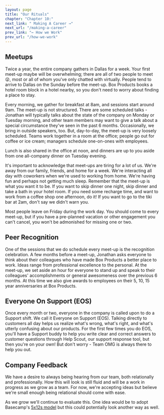```yaml
---
layout: page
title: "Our Rituals"
chapter: "Chapter 10:"
next_link: " Making A Career →"
next_url: "/making-a-career"
prev_link: "← How we Work"
prev_url: "/how-we-work"
---
```


## Meetups

Twice a year, the entire company gathers in Dallas for a week. Your first meet-up maybe will be overwhelming; there are
all of two people to meet 😜, most or all of whom you've only chatted with virtually. People tend to arrive to Dallas on
the Sunday before the meet-up. Box Products books a hotel room block in a hotel nearby, so you don't need to worry about
finding a place to stay.

Every morning, we gather for breakfast at 8am, and sessions start around 9am. The meet-up is not structured. There are
some scheduled talks - Jonathan will typically talks about the state of the company on Monday or Tuesday morning, and
other team members may want to give a talk about a special circumstance they've seen in the past 6 months. Occasionally,
we bring in outside speakers, too. But, day-to-day, the meet-up is very loosely scheduled. Teams work together in a room
at the office; people go out for coffee or ice cream; managers schedule one-on-ones with employees.

Lunch is also shared in the office at noon, and dinners are up to you aside from one all-company dinner on Tuesday
evening.

It's important to acknowledge that meet-ups are tiring for a lot of us. We're away from our family, friends, and home
for a week. We're interacting all day with coworkers when we're used to working from home. We're having fun and perhaps
not getting much sleep. Remember that the meet-up is what you want it to be. If you want to skip dinner one night, skip
dinner and take a bath in your hotel room. If you need some recharge time, and want to work from a coffee shop one
afternoon, do it! If you want to go to the tiki bar at 2am, don't say we didn't warn you.

Most people leave on Friday during the work day. You should come to every meet-up, but if you have a pre-planned
vacation or other engagement you can't cancel, you won't be admonished for missing one or two.

## Peer Recognition

One of the sessions that we do schedule every meet-up is the recognition celebration. A few months before a meet-up,
Jonathan asks everyone to think about their colleagues who have made Box Products a better place to work. Ideas range
from professional excellence to the personal. At the meet-up, we set aside an hour for everyone to stand up and speak to
their colleagues' accomplishments or general awesomeness over the previous 6 months. At this time we also give awards to
employees on their 5, 10, 15 year anniversaries at Box Products.

## Everyone On Support (EOS)

Once every month or two, everyone in the company is called upon to do a Support shift. We call it Everyone on Support
(EOS). Talking directly to customers all day helps us realize what's wrong, what's right, and what's utterly confusing
about our products. For the first few times you do EOS, you'll have a Support buddy to help you write clear and correct
answers to customer questions through Help Scout, our support response tool, but then you're on your own! But don't
worry - Team OMG is always there to help you out.

## Company Feedback

We have a desire to always being hearing from our team, both relationally and professionally. How this will look is
still fluid and will be a work in progress as we grow as a team. For now, we're accepting ideas but believe we're small
enough being relational should come with ease.

As we grow we'll continue to evaluate this. One idea would be to adopt Basecamp's [5x12s
model](https://github.com/basecamp/handbook/blob/master/our-rituals.md#5x12s) but this could potentially look another
way as well.
